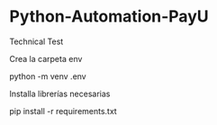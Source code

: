 # Python-Automation-PayU
Technical Test

Crea la carpeta env

python -m venv .env

Installa librerías necesarias

pip install -r requirements.txt